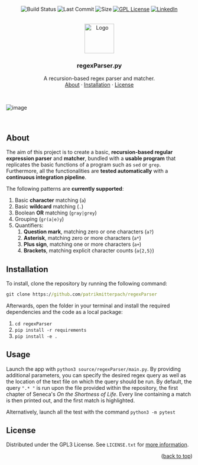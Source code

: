 <a name="readme-top"></a>
<div align="center">
  
  ![Build Status](https://img.shields.io/github/check-runs/patrikmitterpach/regexparser/master?color=green&style=for-the-badge)
  ![Last Commit](https://img.shields.io/github/last-commit/patrikmitterpach/regexParser?color=green&style=for-the-badge)
  ![Size](https://img.shields.io/github/languages/code-size/patrikmitterpach/regexParser?color=green&style=for-the-badge)
  [![GPL License][license-shield]][license-url]
  [![LinkedIn][linkedin-shield]][linkedin-url]

  </div>



<!-- PROJECT LOGO -->
<br />
<div align="center">
  <a href="https://github.com/patrikmitterpach/regexParser">
    <img src="https://user-images.githubusercontent.com/5418178/175823761-ee7996b9-57be-4abf-be93-0ad25e7f37f0.png" alt="Logo" width="80" height="80">
  </a>

<h3 align="center">regexParser.py</h3>

  <p align="center">
    A recursion-based regex parser and matcher.
    <br /><a href="https://github.com/patrikmitterpach/regexParser#About">About</a>
    ·
    <a href="https://github.com/patrikmitterpach/regexParser#installation">Installation</a>
    ·
    <a href="https://github.com/patrikmitterpach/regexParser/blob/main/LICENSE.txt">License</a>
  </p>
  <br>
</div>

![image](https://github.com/patrikmitterpach/regexParser/assets/59344031/bc6cd3ac-42ee-4aa3-8a15-482eba6b9907)

<br>

## About
The aim of this project is to create a basic, **recursion-based regular expression parser** and **matcher**, bundled with a **usable program** that replicates the basic functions of a program such as `sed` or `grep`. Furthermore, all the functionalities are **tested automatically** with a **continuous integration pipeline**. 

The following patterns are **currently supported**:

1. Basic **character** matching (`a`)
2. Basic **wildcard** matching (`.`)
3. Boolean **OR** matching (`gray|grey`)
4. Grouping (`gr(a|e)y`)
5. Quantifiers:
    1. **Question mark**, matching zero or one characters (`a?`)
    2. **Asterisk**, matching zero or more characters (`a*`)
    3. **Plus sign**, matching one or more characters (`a+`)
    4. **Brackets**, matching explicit character counts (`a{2,5}`) 




## Installation

To install, clone the repository by running the following command:

```cmd
git clone https://github.com/patrikmitterpach/regexParser
```

Afterwards, open the folder in your terminal and install the required dependencies and the code as a local package:

1. `cd regexParser`
2. `pip install -r requirements`
3. `pip install -e .`

## Usage

Launch the app with `python3 source/regexParser/main.py`. By providing additional parameters, you can specify the desired regex query as well as the location of the text file on which the query should be run. By default, the query `".* "` is run upon the file provided within the repository, the first chapter of Seneca's *On the Shortness of Life*. Every line containing a match is then printed out, and the first match is highlighted.

Alternatively, launch all the test with the command `python3 -m pytest`

<!-- LICENSE -->
## License

Distributed under the GPL3 License. See `LICENSE.txt` for [more information](https://github.com/patrikmitterpach/F1DB/blob/master/LICENSE.txt).

<p align="right">(<a href="#readme-top">back to top</a>)</p>



<!-- MARKDOWN LINKS & IMAGES -->
<!-- https://www.markdownguide.org/basic-syntax/#reference-style-links -->

[license-shield]: https://img.shields.io/badge/LICENSE-GPL3-green?style=for-the-badge
[license-url]: https://github.com/patrikmitterpach/regexParser/blob/master/LICENSE.txt
[linkedin-shield]: https://img.shields.io/badge/-LinkedIn-black.svg?style=for-the-badge&logo=linkedin&colorB=555
[linkedin-url]: https://linkedin.com/in/patrikmitterpach

